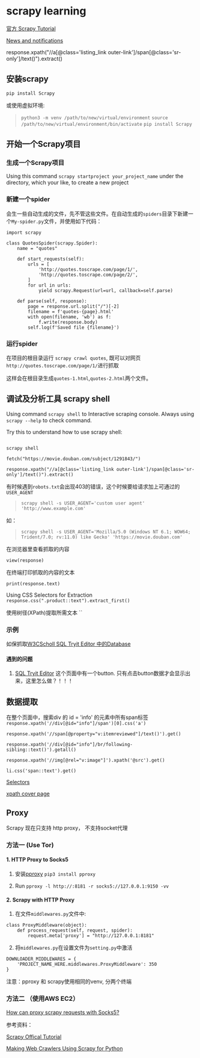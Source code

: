 # scrapy learning


[官方 Scrapy Tutorial](https://docs.scrapy.org/en/latest/intro/tutorial.html)

[News and notifications](https://www.immigration.govt.nz/about-us/media-centre/news-notifications)

response.xpath("//a[@class='listing_link outer-link']/span[@class='sr-only']/text()").extract()

## 安装scrapy

`pip install Scrapy`

或使用虚拟环境:
>`python3 -m venv /path/to/new/virtual/environment`
>`source /path/to/new/virtual/environment/bin/activate`
>`pip install Scrapy`


## 开始一个Scrapy项目


### 生成一个Scrapy项目
Using this command `scrapy startproject your_project_name` under the directory, which your like, to create a new project

### 新建一个spider
会生一些自动生成的文件，先不管这些文件。在自动生成的`spiders`目录下新建一个`My-spider.py`文件，并使用如下代码：

```
import scrapy

class QuotesSpider(scrapy.Spider):
    name = "quotes"

    def start_requests(self):
        urls = [
            'http://quotes.toscrape.com/page/1/',
            'http://quotes.toscrape.com/page/2/',
        ]
        for url in urls:
            yield scrapy.Request(url=url, callback=self.parse)

    def parse(self, response):
        page = response.url.split("/")[-2]
        filename = f'quotes-{page}.html'
        with open(filename, 'wb') as f:
            f.write(response.body)
        self.log(f'Saved file {filename}')
```
### 运行spider
在项目的根目录运行 `scrapy crawl quotes`, 既可以对网页`http://quotes.toscrape.com/page/1/`进行抓取

这样会在根目录生成`quotes-1.html`,`quotes-2.html`两个文件。

## 调试及分析工具 scrapy shell

Using command `scrapy shell` to Interactive scraping console.
Always using `scrapy --help` to check command.

Try this to understand how to use scrapy shell:

>

```

scrapy shell

fetch("https://movie.douban.com/subject/1291843/")

response.xpath("//a[@class='listing_link outer-link']/span[@class='sr-only']/text()").extract()
```

有时候遇到`robots.txt`会出现403的错误，这个时候要给请求加上可通过的`USER_AGENT`

> `scrapy shell -s USER_AGENT='custom user agent' 'http://www.example.com'`

如：

> `scrapy shell -s USER_AGENT='Mozilla/5.0 (Windows NT 6.1; WOW64; Trident/7.0; rv:11.0) like Gecko' 'https://movie.douban.com'`

在浏览器里查看抓取的内容

`view(response)`

在终端打印抓取的内容的文本

`print(response.text)`


Using CSS Selectors for Extraction
`response.css(".product::text").extract_first()`

使用树径(XPath)提取所需文本
``
### 示例
如保抓取[W3CScholl SQL Tryit Editor 中的Database](https://www.w3schools.com/sql/trysql.asp?filename=trysql_select_all)

#### **遇到的问题**
1. [SQL Tryit Editor](https://www.w3schools.com/sql/trysql.asp?filename=trysql_select_all) 这个页面中有一个button. 只有点击button数据才会显示出来，这里怎么做？！！！


## 数据提取

在整个页面中，搜索div 的 id = 'info' 的元素中所有span标签
`response.xpath('//div[@id="info"]/span')[0].css('a')`

`response.xpath('//span[@property="v:itemreviewed"]/text()').get()`

`response.xpath('//div[@id="info"]/br/following-sibling::text()').getall()`

`response.xpath('//img[@rel="v:image"]').xpath('@src').get()`

`li.css('span::text').get()`

[Selectors](https://docs.scrapy.org/en/latest/topics/selectors.html)

[xpath cover page](https://www.w3.org/TR/xpath/all/)

## Proxy

Scrapy 现在只支持 http proxy， 不支持socket代理

### 方法一 (Use Tor)

#### 1. HTTP Proxy to Socks5

1. 安装[pproxy](https://pypi.org/project/pproxy/)
`pip3 install pproxy`

2. Run
`pproxy -l http://:8181 -r socks5://127.0.0.1:9150 -vv`

#### 2. Scrapy with HTTP Proxy

1. 在文件`middlewares.py`文件中:

```
class ProxyMiddleware(object):
    def process_request(self, request, spider):
        request.meta['proxy'] = "http://127.0.0.1:8181"
```

2. 将`middlewares.py`在设置文件为`setting.py`中激活

```
DOWNLOADER_MIDDLEWARES = {
    'PROJECT_NAME_HERE.middlewares.ProxyMiddleware': 350
}
```
注意：pproxy 和 scrapy使用相同的venv, 分两个终端

### 方法二 （使用AWS EC2）



[How can proxy scrapy requests with Socks5?](https://stackoverflow.com/questions/59085184/how-can-proxy-scrapy-requests-with-socks5)

参考资料：

[Scrapy Offical Tutorial](https://docs.scrapy.org/en/latest/intro/tutorial.html)

[Making Web Crawlers Using Scrapy for Python](https://www.datacamp.com/community/tutorials/making-web-crawlers-scrapy-python)